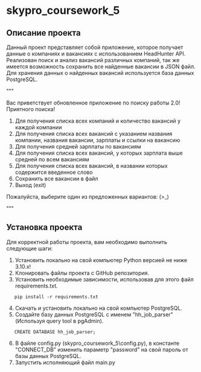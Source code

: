 # skypro_coursework_5

## Описание проекта
Данный проект представляет собой приложение, которое получает данные о компаниях и вакансиях с использованием HeadHunter API.
Реализован поиск и анализ вакансий различных компаний, так же имеется возможность сохранить все найденные вакансии в JSON файл. 
Для хранения данных о найденных вакансий используется база данных PostgreSQL.

"""

Вас приветствует обновленное приложение по поиску работы 2.0! Приятного поиска!

1. Для получения списка всех компаний и количество вакансий у каждой компании
2. Для получения списка всех вакансий с указанием названия компании, названия вакансии, 
зарплаты и ссылки на вакансию
3. Для получения средней зарплаты по вакансиям
4. Для получения списка всех вакансий, у которых зарплата выше средней по всем вакансиям
5. Для получения списка всех вакансий, в названии которых содержится введенное слово
6. Сохранить все вакансии в файл
0. Выход (exit)

Пожалуйста, выберите один из предложенных вариантов:
(>_) 

"""

## Установка проекта
Для корректной работы проекта, вам необходимо выполнить следующие шаги:

1) Установить локально на свой компьютер Python версией не ниже 3.10.x!
2) Клонировать файлы проекта с GitHub репозитория.
3) Установить необходимые зависимости, использовав для этого файл requirements.txt.

```shell
   pip install -r requirements.txt
```

4) Скачать и установить локально на свой компьютер PostgreSQL.
5) Создайте базу данных PostgreSQL с именем "hh_job_parser" (Используя query tool в pgAdmin).

```shell
   CREATE DATABASE hh_job_parser;
```

6) В файле config.py (skypro_coursework_5\config.py), в константе "CONNECT_DB" изменить параметр "password" на свой пароль от базы данных PostgreSQL.
7) Запустить исполняющий файл main.py
